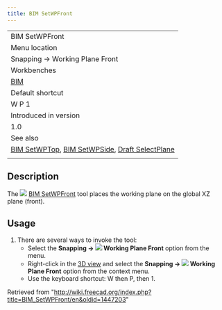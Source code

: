 ```yaml
---
title: BIM SetWPFront
---
```


|                                                                                                                                                            |
| ---------------------------------------------------------------------------------------------------------------------------------------------------------- |
| BIM SetWPFront                                                                                                                                             |
| Menu location                                                                                                                                              |
| Snapping → Working Plane Front                                                                                                                             |
| Workbenches                                                                                                                                                |
| [BIM](/BIM_Workbench "BIM Workbench")                                                                                                                      |
| Default shortcut                                                                                                                                           |
| W P 1                                                                                                                                                      |
| Introduced in version                                                                                                                                      |
| 1.0                                                                                                                                                        |
| See also                                                                                                                                                   |
| [BIM SetWPTop](/BIM_SetWPTop "BIM SetWPTop"), [BIM SetWPSide](/BIM_SetWPSide "BIM SetWPSide"), [Draft SelectPlane](/Draft_SelectPlane "Draft SelectPlane") |
|                                                                                                                                                            |

## Description

The ![](/images/BIM_SetWPFront.svg) [BIM SetWPFront](/BIM_SetWPFront "BIM SetWPFront") tool places the working plane on the global XZ plane (front).

## Usage

1. There are several ways to invoke the tool:
   - Select the **Snapping → ![](/images/BIM_SetWPFront.svg) Working Plane Front** option from the menu.
   - Right-click in the [3D view](/3D_view "3D view") and select the **Snapping → ![](/images/BIM_SetWPFront.svg) Working Plane Front** option from the context menu.
   - Use the keyboard shortcut: W then P, then 1.

Retrieved from "<http://wiki.freecad.org/index.php?title=BIM_SetWPFront/en&oldid=1447203>"
